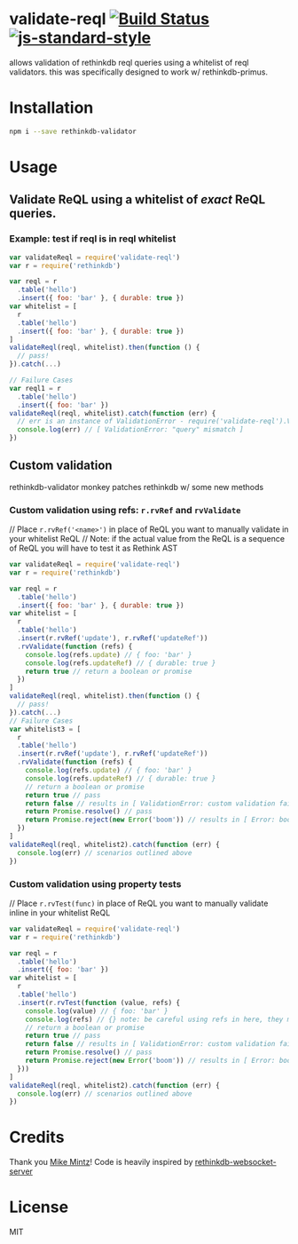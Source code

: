 # validate-reql  [![Build Status](https://travis-ci.org/tjmehta/validate-reql.svg)](https://travis-ci.org/tjmehta/validate-reql) [![js-standard-style](https://img.shields.io/badge/code%20style-standard-brightgreen.svg?style=flat)](http://standardjs.com/)
allows validation of rethinkdb reql queries using a whitelist of reql validators. this was specifically designed to work w/ rethinkdb-primus.

# Installation
```bash
npm i --save rethinkdb-validator
```

# Usage

## Validate ReQL using a whitelist of _exact_ ReQL queries.

### Example: test if reql is in reql whitelist
```js
var validateReql = require('validate-reql')
var r = require('rethinkdb')

var reql = r
  .table('hello')
  .insert({ foo: 'bar' }, { durable: true })
var whitelist = [
  r
  .table('hello')
  .insert({ foo: 'bar' }, { durable: true })
]
validateReql(reql, whitelist).then(function () {
  // pass!
}).catch(...)

// Failure Cases
var reql1 = r
  .table('hello')
  .insert({ foo: 'bar' })
validateReql(reql, whitelist).catch(function (err) {
  // err is an instance of ValidationError - require('validate-reql').ValidationError
  console.log(err) // [ ValidationError: "query" mismatch ]
})
```
## Custom validation
rethinkdb-validator monkey patches rethinkdb w/ some new methods

### Custom validation using refs: `r.rvRef` and `rvValidate`
// Place `r.rvRef('<name>')` in place of ReQL you want to manually validate in your whitelist ReQL
// Note: if the actual value from the ReQL is a sequence of ReQL you will have to test it as Rethink AST
```js
var validateReql = require('validate-reql')
var r = require('rethinkdb')

var reql = r
  .table('hello')
  .insert({ foo: 'bar' }, { durable: true })
var whitelist = [
  r
  .table('hello')
  .insert(r.rvRef('update'), r.rvRef('updateRef'))
  .rvValidate(function (refs) {
    console.log(refs.update) // { foo: 'bar' }
    console.log(refs.updateRef) // { durable: true }
    return true // return a boolean or promise
  })
]
validateReql(reql, whitelist).then(function () {
  // pass!
}).catch(...)
// Failure Cases
var whitelist3 = [
  r
  .table('hello')
  .insert(r.rvRef('update'), r.rvRef('updateRef'))
  .rvValidate(function (refs) {
    console.log(refs.update) // { foo: 'bar' }
    console.log(refs.updateRef) // { durable: true }
    // return a boolean or promise
    return true // pass
    return false // results in [ ValidationError: custom validation failed ], require('validate-reql/lib/errors/validate.js')
    return Promise.resolve() // pass
    return Promise.reject(new Error('boom')) // results in [ Error: boom ]
  })
]
validateReql(reql, whitelist2).catch(function (err) {
  console.log(err) // scenarios outlined above
})
```

### Custom validation using property tests
// Place `r.rvTest(func)` in place of ReQL you want to manually validate inline in your whitelist ReQL
```js
var validateReql = require('validate-reql')
var r = require('rethinkdb')

var reql = r
  .table('hello')
  .insert({ foo: 'bar' })
var whitelist = [
  r
  .table('hello')
  .insert(r.rvTest(function (value, refs) {
    console.log(value) // { foo: 'bar' }
    console.log(refs) // {} note: be careful using refs in here, they may not have been read yet
    // return a boolean or promise
    return true // pass
    return false // results in [ ValidationError: custom validation failed ], require('validate-reql/lib/errors/validate.js')
    return Promise.resolve() // pass
    return Promise.reject(new Error('boom')) // results in [ Error: boom ]
  }))
]
validateReql(reql, whitelist2).catch(function (err) {
  console.log(err) // scenarios outlined above
})
```

# Credits
Thank you [Mike Mintz](https://github.com/mikemintz)! Code is heavily inspired by [rethinkdb-websocket-server](https://github.com/mikemintz/rethinkdb-websocket-server)

# License
MIT